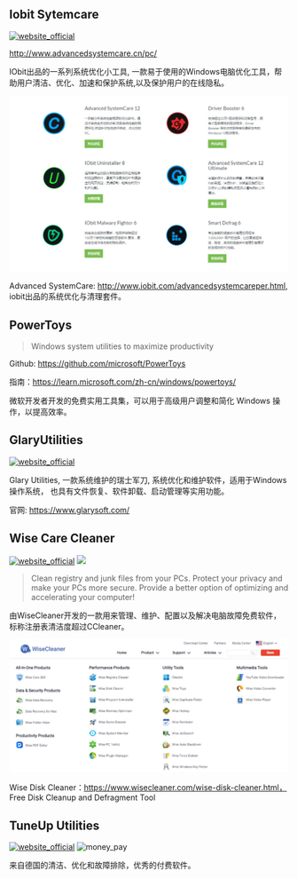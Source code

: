 ## Iobit Sytemcare

[![website_official](https://gitbook07.oss-cn-hangzhou.aliyuncs.com/website_official.svg)](https://www.iobit.com)

http://www.advancedsystemcare.cn/pc/

IObit出品的一系列系统优化小工具, 一款易于使用的Windows电脑优化工具，帮助用户清洁、优化、加速和保护系统,以及保护用户的在线隐私。

![](../.gitbook/assets/z-system-customization-iobit-series.jpg)

Advanced SystemCare: http://www.iobit.com/advancedsystemcareper.html, iobit出品的系统优化与清理套件。

## PowerToys

> Windows system utilities to maximize productivity

Github: https://github.com/microsoft/PowerToys

指南：https://learn.microsoft.com/zh-cn/windows/powertoys/

微软开发者开发的免费实用工具集，可以用于高级用户调整和简化 Windows 操作，以提高效率。

## GlaryUtilities

[![website_official](https://gitbook07.oss-cn-hangzhou.aliyuncs.com/website_official.svg)](http://www.glarysoft.com/)

Glary Utilities, 一款系统维护的瑞士军刀, 系统优化和维护软件，适用于Windows操作系统， 也具有文件恢复、软件卸载、启动管理等实用功能。

官网: https://www.glarysoft.com/

## Wise Care Cleaner

[![website_official](https://gitbook07.oss-cn-hangzhou.aliyuncs.com/website_official.svg)](http://www.wisecleaner.com/wisecare365.html) ![](https://img.shields.io/badge/Version-5.3.8-ff55bb.svg)

> Clean registry and junk files from your PCs. Protect your privacy and make your PCs more secure. Provide a better option of optimizing and accelerating your computer!

由WiseCleaner开发的一款用来管理、维护、配置以及解决电脑故障免费软件，标称注册表清洁度超过CCleaner。

![z-system-custom-wisecleaner](../.gitbook/assets/z-system-custom-wisecleaner.jpg)

Wise Disk Cleaner：https://www.wisecleaner.com/wise-disk-cleaner.html， Free Disk Cleanup and Defragment Tool

## TuneUp Utilities

[![website_official](https://gitbook07.oss-cn-hangzhou.aliyuncs.com/website_official.svg)](http://www.tuneup.com/) ![money_pay](https://gitbook07.oss-cn-hangzhou.aliyuncs.com/money_pay.svg)

来自德国的清洁、优化和故障排除，优秀的付费软件。